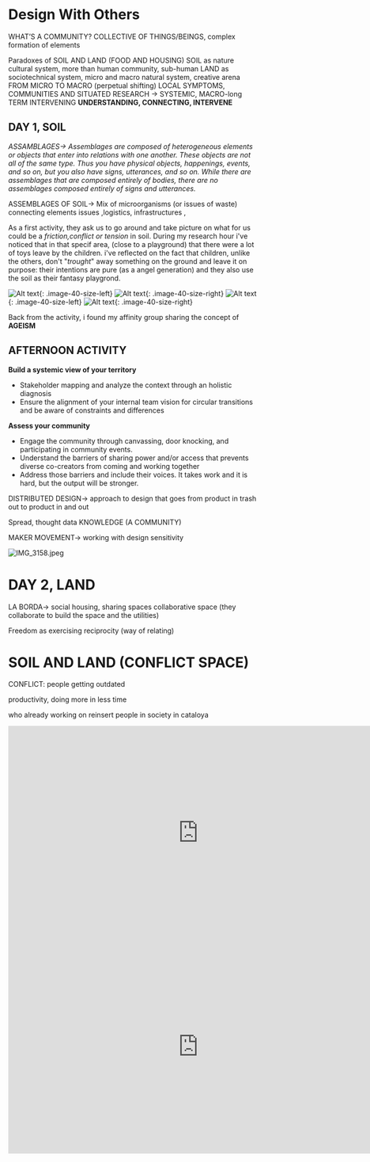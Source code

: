 # Design With Others

WHAT’S A COMMUNITY? COLLECTIVE OF THINGS/BEINGS, complex formation of elements 

Paradoxes of SOIL AND LAND (FOOD AND HOUSING)
SOIL as nature cultural system, more than human community, sub-human
LAND as sociotechnical system, micro and macro natural system, creative arena
FROM MICRO TO MACRO (perpetual shifting)
LOCAL SYMPTOMS, COMMUNITIES AND SITUATED RESEARCH 
→ SYSTEMIC, MACRO-long TERM INTERVENING 
**UNDERSTANDING, CONNECTING, INTERVENE** 



##  DAY 1, SOIL


*ASSAMBLAGES→ Assemblages are composed of heterogeneous elements or objects that enter into relations with one another. These objects are not all of the same type. Thus you have physical objects, happenings, events, and so on, but you also have signs, utterances, and so on. While there are assemblages that are composed entirely of bodies, there are no assemblages composed entirely of signs and utterances.* 

ASSEMBLAGES OF SOIL-> Mix of microorganisms (or issues of waste) connecting elements issues ,logistics, infrastructures , 

As a first activity, they ask us to go around and take picture on what for us could be a *friction,conflict or tension* in soil.
During my research hour i've noticed that in that specif area, (close to a playground) that there were a lot of toys leave by the children. 
i've reflected on the fact that children, unlike the others, don't "*trought*" away something on the ground and leave it on purpose: their intentions are pure (as a angel generation)  and they also use the soil as their fantasy playgrond.

![Alt text](../images/foto1.png){: .image-40-size-left}
![Alt text](../images/foto3.png){: .image-40-size-right}
![Alt text](../images/foto4.png){: .image-40-size-left}
![Alt text](../images/foto6.png){: .image-40-size-right}


Back from the activity, i found my affinity group sharing the concept of **AGEISM**


## AFTERNOON ACTIVITY

**Build a systemic view of your territory**

- Stakeholder mapping and analyze the context through an holistic diagnosis
- Ensure the alignment of your internal team vision for circular transitions and be aware of constraints and differences

**Assess your community**

- Engage the community through canvassing, door knocking, and participating in community events.
- Understand the barriers of sharing power and/or access that prevents diverse co-creators from coming and working together
- Address those barriers and include their voices. It takes work and it is hard, but the output will be stronger.

DISTRIBUTED DESIGN→ approach to design that goes from product in trash out to product in and out 

Spread, thought data KNOWLEDGE (A COMMUNITY) 

MAKER MOVEMENT→ working with design sensitivity 

![IMG_3158.jpeg](https://prod-files-secure.s3.us-west-2.amazonaws.com/32c4fbde-fe73-41e8-98be-914606dbfae7/ee52af2f-4eb2-4de3-a23a-1a35767b7022/IMG_3158.jpeg)

# DAY 2, LAND

LA BORDA→ social housing, sharing spaces collaborative space (they collaborate to build the space and the utilities)

Freedom as exercising reciprocity (way of relating)

# SOIL AND LAND (CONFLICT SPACE)

CONFLICT: people getting outdated 

productivity, doing more in less time

who already working on reinsert people in society in cataloya




<iframe width="768" height="432" src="https://miro.com/app/live-embed/uXjVNMzGq0o=/?moveToViewport=-41455,-8156,35679,37539&embedId=157409310942" frameborder="0" scrolling="no" allow="fullscreen; clipboard-read; clipboard-write" allowfullscreen></iframe>
<iframe width="768" height="432" src="https://miro.com/app/live-embed/uXjVNK1eVv4=/?moveToViewport=115,-1635,3305,1691&embedId=688868365891" frameborder="0" scrolling="no" allow="fullscreen; clipboard-read; clipboard-write" allowfullscreen></iframe>
